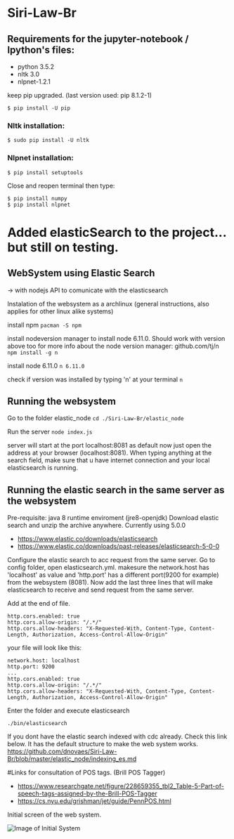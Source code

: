 # Siri-Law-Br

## Requirements for the jupyter-notebook / lpython's files:

* python 3.5.2
* nltk 3.0
* nlpnet-1.2.1

keep pip upgraded. (last version used: pip 8.1.2-1)
```
$ pip install -U pip
```

### Nltk installation:

```
$ sudo pip install -U nltk
```

### Nlpnet installation:
````
$ pip install setuptools
````
Close and reopen terminal then type:
````
$ pip install numpy
$ pip install nlpnet
````

# Added elasticSearch to the project... but still on testing.

## WebSystem using Elastic Search 
-> with nodejs API to comunicate with the elasticsearch

Instalation of the websystem as a archlinux 
(general instructions, also applies for other linux alike systems)

install npm
```pacman -S npm```

install nodeversion manager to install node 6.11.0. Should work with version above too
for more info about the node version manager: github.com/tj/n
```npm install -g n```

install node 6.11.0
```n 6.11.0```

check if version was installed by typing 'n' at your terminal
```n```

## Running the websystem

Go to the folder elastic_node
```cd ./Siri-Law-Br/elastic_node```

Run the server
```node index.js```

server will start at the port localhost:8081 as default
now just open the address at your browser (localhost:8081). When typing anything at the search field, make sure that u have internet connection and your local elasticsearch is running.

## Running the elastic search in the same server as the websystem
Pre-requisite: java 8 runtime enviroment (jre8-openjdk)
Download elastic search and unzip the archive anywhere. Currently using 5.0.0
- https://www.elastic.co/downloads/elasticsearch
- https://www.elastic.co/downloads/past-releases/elasticsearch-5-0-0

Configure the elastic search to acc request from the same server. Go to config folder, open elasticsearch.yml.
makesure the network.host has 'localhost' as value and 'http.port' has a different port(9200 for example) from the websystem (8081). Now add the last three lines that will make elasticsearch to receive and send request from the same server.

Add at the end of file.
```
http.cors.enabled: true
http.cors.allow-origin: "/.*/"
http.cors.allow-headers: "X-Requested-With, Content-Type, Content-Length, Authorization, Access-Control-Allow-Origin"
```

your file will look like this:

```
network.host: localhost
http.port: 9200
...
http.cors.enabled: true
http.cors.allow-origin: "/.*/"
http.cors.allow-headers: "X-Requested-With, Content-Type, Content-Length, Authorization, Access-Control-Allow-Origin"

```
Enter the folder and execute elasticsearch
```
./bin/elasticsearch 
```
If you dont have the elastic search indexed with cdc already. Check this link below. It has the default structure to make the web system works.
https://github.com/dnovaes/Siri-Law-Br/blob/master/elastic_node/indexing_es.md

#Links for consultation of POS tags.
(Brill POS Tagger)
- https://www.researchgate.net/figure/228659355_tbl2_Table-5-Part-of-speech-tags-assigned-by-the-Brill-POS-Tagger
- https://cs.nyu.edu/grishman/jet/guide/PennPOS.html

Initial screen of the web system.

![Image of Initial System](./elastic_node/public/imgs/initial_screen.png)
